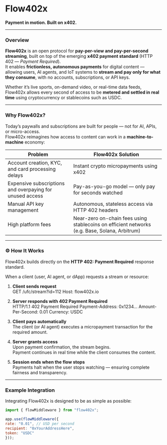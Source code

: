 # Flow402x  
**Payment in motion. Built on x402.**

---

### Overview
**Flow402x** is an open protocol for **pay-per-view and pay-per-second streaming**, built on top of the emerging **x402 payment standard** (HTTP 402 — *Payment Required*).  
It enables **frictionless, autonomous payments** for digital content — allowing users, AI agents, and IoT systems to **stream and pay only for what they consume**, with no accounts, subscriptions, or API keys.

Whether it’s live sports, on-demand video, or real-time data feeds, Flow402x allows every second of access to be **metered and settled in real time** using cryptocurrency or stablecoins such as USDC.  

---

###  Why Flow402x?
Today’s paywalls and subscriptions are built for people — not for AI, APIs, or micro-access.  
Flow402x reimagines how access to content can work in a **machine-to-machine** economy:

| Problem | Flow402x Solution |
|----------|------------------|
| Account creation, KYC, and card processing delays | Instant crypto micropayments using x402 |
| Expensive subscriptions and overpaying for unused access | Pay-as-you-go model — only pay for seconds watched |
| Manual API key management | Autonomous, stateless access via HTTP 402 headers |
| High platform fees | Near-zero on-chain fees using stablecoins on efficient networks (e.g. Base, Solana, Arbitrum) |

---

### ⚙️ How It Works
Flow402x builds directly on the **HTTP 402: Payment Required** response standard.

When a client (user, AI agent, or dApp) requests a stream or resource:

1. **Client sends request**  
GET /ufc/stream?id=112
Host: flow402x.io


2. **Server responds with 402 Payment Required**  
HTTP/1.1 402 Payment Required
Payment-Address: 0x1234...
Amount-Per-Second: 0.01
Currency: USDC



3. **Client pays automatically**  
The client (or AI agent) executes a micropayment transaction for the required amount.

4. **Server grants access**  
Upon payment confirmation, the stream begins.  
Payment continues in real time while the client consumes the content.

5. **Session ends when the flow stops**  
Payments halt when the user stops watching — ensuring complete fairness and transparency.

---

### Example Integration
Integrating Flow402x is designed to be as simple as possible:

```js
import { flowMiddleware } from "flow402x";

app.use(flowMiddleware({
rate: "0.01", // USD per second
recipient: "0xYourAddressHere",
token: "USDC"
}));
